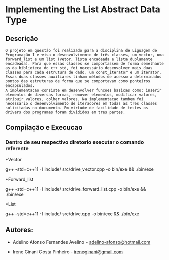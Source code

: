 # Implementing the List Abstract Data Type

## Descrição

    O projeto em questão foi realizado para a disciplina de Liguagem de Programação I e visa o desenvolvimento de três classes, um vector, uma forward_list e um list (vetor, lista encadeada e lista duplamente encadeada). Para que essas classes se comportassem de forma semelhante as da biblioteca do c++ std, foi necessário desenvolver mais duas classes para cada estrutura de dado, um const_iterator e um iterator. Essas duas classes auxiliares tinham métodos de acesso a determinados pontos das estruturas de forma que se comportavam como ponteiros encapsulados.
    A implementacao consiste em desenvolver funcoes basicas como: inserir elementos de diversas formas, remover elementos, modificar valores, atribuir valores, colher valores. Na implementacao tambem foi necessario o desenvolvimento de iteradores em todas as tres classes solicitadas no documento. Em virtude de facilidade de testes os drivers dos programas foram divididos em tres partes.


## Compilação e Execucao
### Dentro de seu respectivo diretorio executar o comando referente 

*Vector

g++ -std=c++11 -I include/ src/drive_vector.cpp -o bin/exe && ./bin/exe

*Forward_list

g++ -std=c++11 -I include/ src/drive_forward_list.cpp -o bin/exe && ./bin/exe

*List

g++ -std=c++11 -I include/ src/drive.cpp -o bin/exe  && ./bin/exe


## Autores:
* Adelino Afonso Fernandes Avelino - adelino-afonso@hotmail.com

* Irene Ginani Costa Pinheiro - ireneginani@gmail.com



